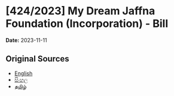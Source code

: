 # [424/2023] My Dream Jaffna Foundation (Incorporation) - Bill

**Date:** 2023-11-11

## Original Sources

- [English](https://documents.gov.lk/view/bills/2023/11/424-2023_E.pdf)
- [සිංහල](https://documents.gov.lk/view/bills/2023/11/424-2023_S.pdf)
- [தமிழ்](https://documents.gov.lk/view/bills/2023/11/424-2023_T.pdf)
